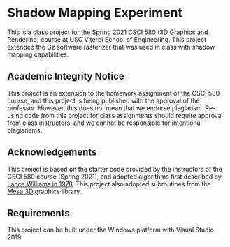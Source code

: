 # Shadow Mapping Experiment
This is a class project for the Spring 2021 CSCI 580 (3D Graphics and Rendering) course at USC Viterbi School of Engineering. This project extended the Gz software rasterizer that was used in class with shadow mapping capabilities.

## Academic Integrity Notice
This project is an extension to the homework assignment of the CSCI 580 course, and this project is being published with the approval of the professor. However, this does not mean that we endorse plagiarism. Re-using code from this project for class assignments should require approval from class instructors, and we cannot be responsible for intentional plagiarisms.

## Acknowledgements
This project is based on the starter code provided by the instructors of the CSCI 580 course (Spring 2021), and adopted algorithms first described by [Lance Williams in 1978](https://dl.acm.org/doi/10.1145/965139.807402). This project also adopted subroutines from the [Mesa 3D](https://mesa3d.org/) graphics library.

## Requirements
This project can be built under the Windows platform with Visual Studio 2019.
